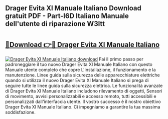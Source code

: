 ## Drager Evita Xl Manuale Italiano Download gratuit PDF - Part-I6D Italiano Manuale dell'utente di riparazione W3ltt

# <h2><a href="http://df9tv3m.blite.top/?on=Drager+Evita+Xl+Manuale+Italiano">🔗Download 👉🔴 Drager Evita Xl Manuale Italiano</a></h2>

[![Drager Evita Xl Manuale Italiano download](https://i.imgur.com/lujVjoI.png)](http://df9tv3m.blite.top/?on=Drager+Evita+Xl+Manuale+Italiano)
Fai il primo passo per padroneggiare il tuo nuovo Drager Evita Xl Manuale Italiano con questo Manuale utente completo che copre L'installazione, il funzionamento e la manutenzione. Linee guida sulla sicurezza delle apparecchiature elettriche quando si utilizza il nuovo Drager Evita Xl Manuale Italiano si prega di seguire tutte le linee guida sulla sicurezza elettrica. Le funzionalità avanzate di Drager Evita Xl Manuale Italiano includono rilevamento di oggetti, Sensori di movimento, avvisi personalizzabili e accesso remoto, tutti accessibili e personalizzati dall'interfaccia utente. Il vostro successo è il nostro obiettivo Drager Evita Xl Manuale Italiano. Ci impegniamo a garantire la tua massima soddisfazione.
